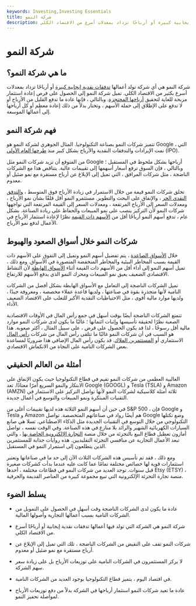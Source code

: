 ```yaml
---
keywords: Investing,Investing Essentials
title: شركة النمو
description: شركة النمو هي أي شركة تولد أعمالها تدفقات نقدية إيجابية كبيرة أو أرباحًا تزداد بمعدلات أسرع من الاقتصاد الكلي.
---
```


# شركة النمو
## ما هي شركة النمو؟

شركة النمو هي أي شركة تولد أعمالها [تدفقات نقدية إيجابية كبيرة](/cashflow) أو أرباحًا تزداد بمعدلات أسرع بكثير من الاقتصاد الكلي. تميل شركة النمو إلى الحصول على فرص إعادة استثمار مربحة للغاية لتحقيق [أرباحها المحتجزة](/retainedearnings). وبالتالي ، فإنها عادة ما تدفع القليل من الأرباح أو لا تدفع على الإطلاق إلى حملة الأسهم ، وتختار بدلاً من ذلك إعادة معظم أو كل أرباحها إلى أعمالها الموسعة.

## فهم شركة النمو

تتميز شركات النمو بصناعة التكنولوجيا. المثال الجوهري لشركة النمو هو Google ، التي نمت الإيرادات والتدفقات النقدية والأرباح بشكل كبير منذ [طرحها العام الأولي](/ipo) (IPO).

من المتوقع أن تزيد شركات النمو مثل Google أرباحها بشكل ملحوظ في المستقبل ؛ وبالتالي ، فإن السوق ترفع أسعار أسهمها إلى تقييمات عالية. يتناقض هذا مع الشركات الناضجة ، مثل شركات المرافق ، التي تميل إلى الإبلاغ عن أرباح مستقرة مع نمو ضئيل أو معدوم.

تخلق شركات النمو قيمة من خلال الاستمرار في زيادة الأرباح فوق المتوسط ، [والتدفق النقدي الحر](/freecashflow) ، والإنفاق على البحث والتطوير. مستثمرو النمو أقل قلقًا بشأن نمو الأرباح ، ومعدلات السعر إلى الأرباح المرتفعة ، ومعدلات السعر إلى القيمة المرتفعة التي تواجهها شركات النمو لأن التركيز ينصب على نمو المبيعات والحفاظ على ريادة الصناعة. بشكل عام ، تدفع أسهم النمو أرباحًا أقل من [الأسهم ذات القيمة](/valuestock) نظرًا لإعادة استثمار الأرباح في الأعمال لدفع نمو الأرباح.

## شركات النمو خلال أسواق الصعود والهبوط

خلال [الأسواق الصاعدة](/bullmarket) ، يتم تفضيل أسهم النمو وتميل إلى التفوق على الأسهم ذات القيمة بسبب المخاطر البيئية والمخاطر المنخفضة المتصورة في الأسواق. ومع ذلك ، تميل أسهم النمو إلى أداء أقل من الأسهم ذات القيمة أثناء [الأسواق الهابطة](/bearmarket) لأن النشاط الاقتصادي الضعيف يعيق نمو المبيعات ومحرك النمو الذي يدفع الأسهم للارتفاع.

تميل الشركات الناضجة إلى التعامل مع الأسواق الهابطة بشكل أفضل من الشركات النامية لأنها متجذرة بقوة في صناعتها ، ولديها قاعدة عملاء مخصصة ، ومعروفة جيدًا ، ولديها موارد مالية أقوى ، مثل الاحتياطيات النقدية الأكبر للتغلب على الاقتصاد الضعيف الأداء.

تتمتع الشركات الناضجة أيضًا بوقت أسهل في جمع رأس المال في الأوقات الاقتصادية الصعبة نظرًا لحقيقة تأسيسها وإثبات ائتمانها ؛ غالبًا ما يكون لدى شركات النمو موارد مالية أقل رسوخًا ، لذا قد يكون الحصول على قرض ، على سبيل المثال ، أكثر صعوبة. هذا هو السبب في أن شركات النمو غالبًا ما تتلقى رأس المال من شركات [رأس المال](/venturecapital) الاستثماري أو [المستثمرين الملاك](/angelinvestor). قد يكون رأس المال الإضافي هذا ضروريًا لمساعدة بعض الشركات النامية على النجاة من الانكماش الاقتصادي.

## أمثلة من العالم الحقيقي

الغالبية العظمى من شركات النمو تقيم في قطاع التكنولوجيا حيث يكون الإنفاق على الابتكار والنمو السريع أمرًا معتادًا. تعد Google (GOOGL) و Tesla (TSLA) و Amazon (AMZN) ثلاثة أمثلة كلاسيكية لشركات النمو لأنها تواصل التركيز على الاستثمار في التقنيات المبتكرة ونمو المبيعات والتوسع في أعمال جديدة.

في حين أن أسهم النمو الثلاثة هذه لديها تقييمات أغلى من S&P 500 ، فإن Google و Tesla و Amazon هم أيضًا رواد في صناعاتهم المتخصصة. تواصل Google وضع تكتلها التكنولوجي من خلال التوسع في التقنيات الجديدة مثل الذكاء الاصطناعي. تسلا هي صانع السيارات الكهربائية الشهير والرائد بلا منازع في هذه الصناعة. وفي الوقت نفسه ، تواصل أمازون تعطيل قطاع البيع بالتجزئة من خلال منصة [التجارة الإلكترونية الخاصة بها](/ecommerce) ، والتي تبعد الأعمال التجارية عن منافسي التجزئة التقليديين. هذه روايات جذابة للمستثمرين الذين يتطلعون إلى استمرار النمو في المستقبل.

ومع ذلك ، فقد تم تأسيس هذه الشركات الثلاث الآن إلى حد ما في صناعاتها وتعتبر استثمارات قوية لها خصائص مختلفة تمامًا عما كانت عليه عندما بدأت كشركات صغيرة قبل سنوات. توجد العديد من شركات النمو في قطاعات مختلفة ، أحدها Etsy (ETSY) ، منصة تجارة التجزئة الإلكترونية التي تبيع مجموعة كبيرة من العناصر القديمة والحرفية.

## يسلط الضوء

- عادة ما يكون لدى الشركات الناضجة وقت أسهل في الحصول على التمويل من الشركات النامية بسبب أعمالها التجارية وأصولها المالية.

- شركة النمو هي الشركة التي تولد فيها أعمالها تدفقات نقدية إيجابية أو أرباحًا أسرع من الاقتصاد الكلي.

- شركات النمو تقف على النقيض من الشركات الناضجة ، تلك التي تميل إلى الإبلاغ عن أرباح مستقرة مع نمو ضئيل أو معدوم.

- لا يركز المستثمرون في الشركات النامية على توزيعات الأرباح بل على زيادة سعر سهم الشركة.

- في اقتصاد اليوم ، يتميز قطاع التكنولوجيا بوجود العديد من الشركات النامية.

- عادة ما تعيد شركات النمو استثمار أرباحها في الشركة بدلاً من دفع توزيعات الأرباح لمواصلة تحفيز النمو.

